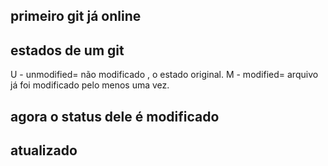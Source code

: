 ## primeiro git já online
  ## estados de um git

  U - unmodified= não modificado , o estado original.
  M - modified= arquivo já foi modificado pelo menos uma vez.
## agora o status dele é modificado 

## atualizado

